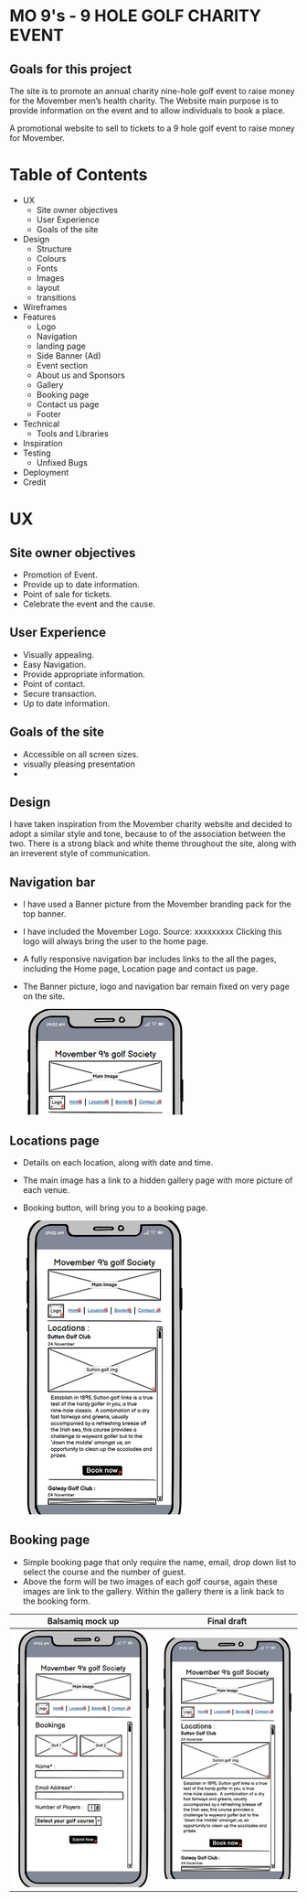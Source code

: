 <!-- ROUGH DRAFT -->

# MO 9's - 9 HOLE GOLF CHARITY EVENT


## Goals for this project
The site is to promote an annual charity nine-hole golf event to raise money for the Movember men’s health charity. The Website main purpose is to provide information on the event and to allow individuals to book a place.

A promotional website to sell to tickets to a 9 hole golf event to  raise money for Movember.

# Table of Contents
- UX
  - Site owner objectives
  - User Experience
  - Goals of the site
- Design
  - Structure
  - Colours
  - Fonts
  - Images 
  - layout
  - transitions
- Wireframes
- Features
  - Logo 
  - Navigation 
  - landing page 
  - Side Banner (Ad)
  - Event section 
  - About us and Sponsors
  - Gallery 
  - Booking page 
  - Contact us page
  - Footer
- Technical
  - Tools and Libraries
- Inspiration
- Testing 
  - Unfixed Bugs 
- Deployment
- Credit 

#  UX

## Site owner objectives

- Promotion of Event. 
- Provide up to date information. 
- Point of sale for tickets. 
- Celebrate the event and the cause.

## User Experience  

- Visually appealing.
- Easy Navigation.
- Provide appropriate information.
- Point of contact.
- Secure transaction.
- Up to date information.

## Goals of the site 
- Accessible on all screen sizes.
- visually pleasing presentation
- 

  





## Design
I have taken inspiration from the Movember charity website and decided to adopt a similar style and tone, because to of the association between the two.  There is a strong black and white theme throughout the site, along with an irreverent style of communication. 





## Navigation bar
- I have used a Banner picture from the Movember branding pack for the top banner. 
- I have included the Movember Logo. Source: xxxxxxxxx      Clicking this logo will always bring the user to the home page. 
- A fully responsive navigation bar includes links to the all the pages, including the 
  Home page, Location page and contact us page. 
- The Banner picture, logo and navigation bar remain fixed on very page on the site.

    ![navigation bar reduced, Mock up](/readme%20images/Nav_reduced.png)


## Locations page
- Details on each location, along with date and time. 
- The main image has a link to a hidden gallery page with more picture of each venue.
- Booking button, will bring you to a booking page.

    ![location page, mockup](/readme%20images/Location_page_reduced.png)


## Booking page
- Simple booking page that only require the name, email, drop down list to select the course and the number of guest. 
- Above the form will be two images of each golf course, again these images are link to the gallery. Within the gallery there is a link back to the booking form.


| Balsamiq mock up | Final draft |
| --------- | --------- |
| ![booking page, mockup](/readme%20images/Booking_page_reduced.png) | ![side, by side](/readme%20images/Location_page_reduced.png)
